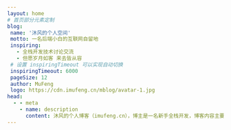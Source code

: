 ```yaml
---
layout: home
# 首页部分元素定制
blog:
 name: '沐风的个人空间'
 motto: 一名后端小白的互联网自留地
 inspiring:
   - 全栈开发技术讨论交流
   - 但愿岁月如客 来去皆从容
 # 设置 inspiringTimeout 可以实现自动切换
 inspiringTimeout: 6000
 pageSize: 12
 author: MuFeng
 logo: https://cdn.imufeng.cn/mblog/avatar-1.jpg
head:
  - - meta
    - name: description
      content: 沐风的个人博客（imufeng.cn），博主是一名新手全栈开发，博客内容主要是全栈开发交流、全栈学习笔记、面试技巧、工具分享等内容。
---
```


